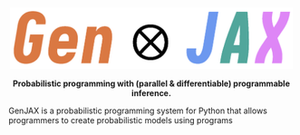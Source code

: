 #

<p align="center">
<img width="500px" src="./assets/img/logo.png"/>
</p>
<p align="center">
  <strong>
    Probabilistic programming with (parallel & differentiable) programmable inference.
  </strong>
</p>

GenJAX is a probabilistic programming system for Python that allows programmers to create probabilistic models using programs
